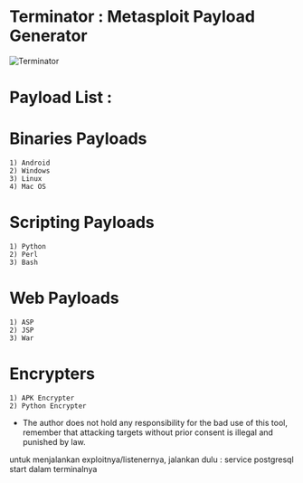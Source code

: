 # Terminator : Metasploit Payload Generator

![Terminator](https://image.ibb.co/e6GYMT/Screenshot_at_2018_05_24_16_21_56.png)

# Payload List : 

# Binaries Payloads
    1) Android
    2) Windows
    3) Linux
    4) Mac OS

# Scripting Payloads
    1) Python
    2) Perl
    3) Bash

# Web Payloads
    1) ASP
    2) JSP
    3) War
    
# Encrypters
    1) APK Encrypter
    2) Python Encrypter
    

- The author does not hold any responsibility for the bad use
of this tool, remember that attacking targets without prior
consent is illegal and punished by law.

untuk menjalankan exploitnya/listenernya, jalankan dulu : service postgresql start dalam terminalnya
